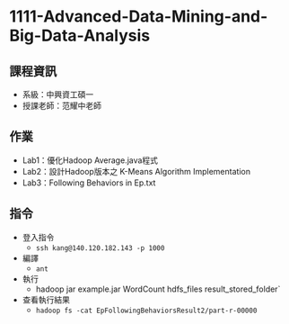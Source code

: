 # 1111-Advanced-Data-Mining-and-Big-Data-Analysis
## 課程資訊
- 系級：中興資工碩一
- 授課老師：范耀中老師

## 作業
- Lab1：優化Hadoop Average.java程式
- Lab2：設計Hadoop版本之 K-Means Algorithm Implementation
- Lab3：Following Behaviors in Ep.txt

## 指令
- 登入指令
    - `ssh kang@140.120.182.143 -p 1000`
- 編譯
    - `ant`
- 執行
    - hadoop jar example.jar WordCount hdfs_files result_stored_folder`
- 查看執行結果
    - `hadoop fs -cat EpFollowingBehaviorsResult2/part-r-00000`

